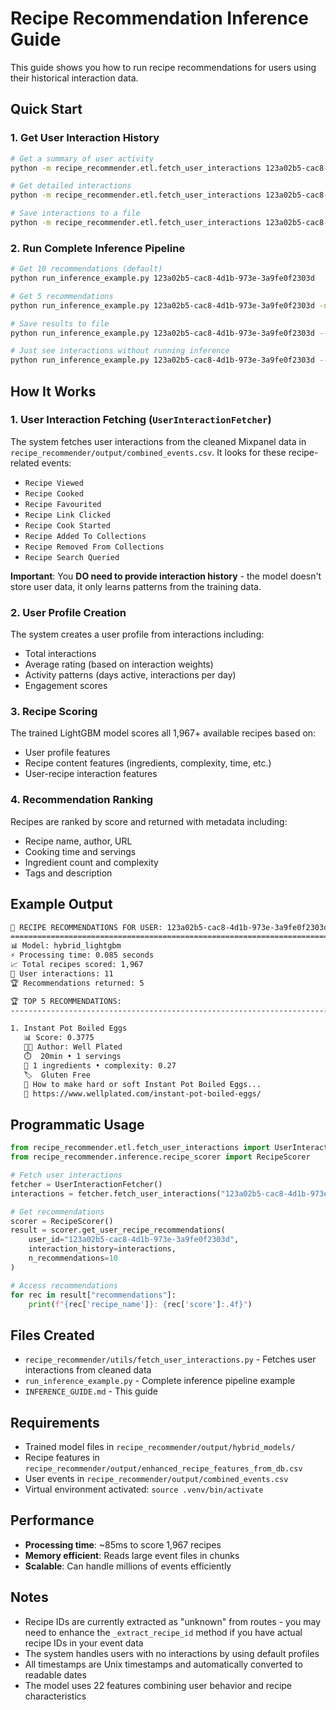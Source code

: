 # Recipe Recommendation Inference Guide

This guide shows you how to run recipe recommendations for users using their historical interaction data.

## Quick Start

### 1. Get User Interaction History

```bash
# Get a summary of user activity
python -m recipe_recommender.etl.fetch_user_interactions 123a02b5-cac8-4d1b-973e-3a9fe0f2303d --summary

# Get detailed interactions
python -m recipe_recommender.etl.fetch_user_interactions 123a02b5-cac8-4d1b-973e-3a9fe0f2303d

# Save interactions to a file
python -m recipe_recommender.etl.fetch_user_interactions 123a02b5-cac8-4d1b-973e-3a9fe0f2303d --output user_interactions.json
```

### 2. Run Complete Inference Pipeline

```bash
# Get 10 recommendations (default)
python run_inference_example.py 123a02b5-cac8-4d1b-973e-3a9fe0f2303d

# Get 5 recommendations
python run_inference_example.py 123a02b5-cac8-4d1b-973e-3a9fe0f2303d -n 5

# Save results to file
python run_inference_example.py 123a02b5-cac8-4d1b-973e-3a9fe0f2303d --output recommendations.json

# Just see interactions without running inference
python run_inference_example.py 123a02b5-cac8-4d1b-973e-3a9fe0f2303d --interactions-only
```

## How It Works

### 1. User Interaction Fetching (`UserInteractionFetcher`)

The system fetches user interactions from the cleaned Mixpanel data in `recipe_recommender/output/combined_events.csv`. It looks for these recipe-related events:

- `Recipe Viewed`
- `Recipe Cooked` 
- `Recipe Favourited`
- `Recipe Link Clicked`
- `Recipe Cook Started`
- `Recipe Added To Collections`
- `Recipe Removed From Collections`
- `Recipe Search Queried`

**Important**: You **DO need to provide interaction history** - the model doesn't store user data, it only learns patterns from the training data.

### 2. User Profile Creation

The system creates a user profile from interactions including:
- Total interactions
- Average rating (based on interaction weights)
- Activity patterns (days active, interactions per day)
- Engagement scores

### 3. Recipe Scoring

The trained LightGBM model scores all 1,967+ available recipes based on:
- User profile features
- Recipe content features (ingredients, complexity, time, etc.)
- User-recipe interaction features

### 4. Recommendation Ranking

Recipes are ranked by score and returned with metadata including:
- Recipe name, author, URL
- Cooking time and servings
- Ingredient count and complexity
- Tags and description

## Example Output

```bash
🍳 RECIPE RECOMMENDATIONS FOR USER: 123a02b5-cac8-4d1b-973e-3a9fe0f2303d
================================================================================
📊 Model: hybrid_lightgbm
⚡ Processing time: 0.085 seconds
📈 Total recipes scored: 1,967
🎯 User interactions: 11
🏆 Recommendations returned: 5

🏆 TOP 5 RECOMMENDATIONS:
--------------------------------------------------------------------------------

1. Instant Pot Boiled Eggs
   📊 Score: 0.3775
   👨‍🍳 Author: Well Plated
   ⏱️  20min • 1 servings
   🔧 1 ingredients • complexity: 0.27
   🏷️  Gluten Free
   📝 How to make hard or soft Instant Pot Boiled Eggs...
   🔗 https://www.wellplated.com/instant-pot-boiled-eggs/
```

## Programmatic Usage

```python
from recipe_recommender.etl.fetch_user_interactions import UserInteractionFetcher
from recipe_recommender.inference.recipe_scorer import RecipeScorer

# Fetch user interactions
fetcher = UserInteractionFetcher()
interactions = fetcher.fetch_user_interactions("123a02b5-cac8-4d1b-973e-3a9fe0f2303d")

# Get recommendations
scorer = RecipeScorer()
result = scorer.get_user_recipe_recommendations(
    user_id="123a02b5-cac8-4d1b-973e-3a9fe0f2303d",
    interaction_history=interactions,
    n_recommendations=10
)

# Access recommendations
for rec in result["recommendations"]:
    print(f"{rec['recipe_name']}: {rec['score']:.4f}")
```

## Files Created

- `recipe_recommender/utils/fetch_user_interactions.py` - Fetches user interactions from cleaned data
- `run_inference_example.py` - Complete inference pipeline example
- `INFERENCE_GUIDE.md` - This guide

## Requirements

- Trained model files in `recipe_recommender/output/hybrid_models/`
- Recipe features in `recipe_recommender/output/enhanced_recipe_features_from_db.csv`
- User events in `recipe_recommender/output/combined_events.csv`
- Virtual environment activated: `source .venv/bin/activate`

## Performance

- **Processing time**: ~85ms to score 1,967 recipes
- **Memory efficient**: Reads large event files in chunks
- **Scalable**: Can handle millions of events efficiently

## Notes

- Recipe IDs are currently extracted as "unknown" from routes - you may need to enhance the `_extract_recipe_id` method if you have actual recipe IDs in your event data
- The system handles users with no interactions by using default profiles
- All timestamps are Unix timestamps and automatically converted to readable dates
- The model uses 22 features combining user behavior and recipe characteristics
